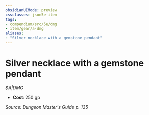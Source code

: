 ```yaml
---
obsidianUIMode: preview
cssclasses: json5e-item
tags:
- compendium/src/5e/dmg
- item/gear/a-dmg
aliases: 
- "Silver necklace with a gemstone pendant"
---
```

# Silver necklace with a gemstone pendant
*$A|DMG*  

- **Cost**: 250 gp

*Source: Dungeon Master's Guide p. 135*